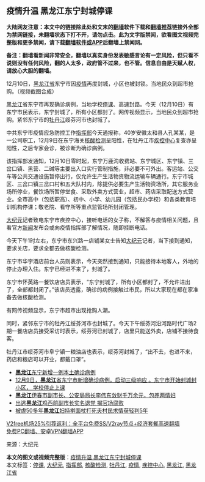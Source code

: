  <h2>疫情升温 黑龙江东宁封城停课</h2> <p class="notice"><b>大陆网友注意：本文中的链接除此处和文末的<a href="https://github.com/bannedbook/fanqiang" >翻墙</a>软件下载和<a href="https://github.com/killgcd/justmysocks/blob/master/README.md">翻墙推荐</a>链接外全部为禁网链接，未翻墙状态下打不开，请勿点击。此为文字版禁闻，欲看图文视频完整版和更多禁闻，请下载<a href="https://github.com/bannedbook/fanqiang">翻墙软件或APP</a>后翻墙上禁闻网。</p><p>备注：翻墙看新闻非常安全，翻墙以真实身份发表敏感言论有一定风险，但只看不说则没有任何风险，翻的人太多，政府管不过来，也不管。信息自由是天赋人权，请放心大胆的翻墙。</b></p>  <div class="entry"> <p id="conimg">12月10日，<a href="https://www.bannedbook.org/bnews/tag/%E9%BB%91%E9%BE%99%E6%B1%9F%E7%9C%81/" class="st_tag internal_tag" rel="tag" title="标签 黑龙江省 下的日志">黑龙江省</a>东宁市因<a href="https://www.bannedbook.org/bnews/tag/%E7%96%AB%E6%83%85/" class="st_tag internal_tag" rel="tag" title="标签 疫情 下的日志">疫情</a>再度封城，小区也被封锁。当地民众到超市抢购。（视频截图合成）</p> <p><a href="https://www.bannedbook.org/bnews/tag/%e9%bb%91%e9%be%99%e6%b1%9f/" class="st_tag internal_tag" rel="tag" title="标签 黑龙江 下的日志">黑龙江</a>省东宁市再现确诊病例，当地学校<a href="https://www.bannedbook.org/bnews/tag/%E5%81%9C%E8%AF%BE/" class="st_tag internal_tag" rel="tag" title="标签 停课 下的日志">停课</a>、高速封路。今天（12月10日）有东宁市民表示，东宁封城了，所有小区都封了。网传视频显示，当地民众到超市抢购。紧邻东宁市的<a href="https://www.bannedbook.org/bnews/tag/%e7%89%a1%e4%b8%b9%e6%b1%9f/" class="st_tag internal_tag" rel="tag" title="标签 牡丹江 下的日志">牡丹江</a>绥芬河市也封城了。</p> <p>中共东宁市疫情应急防控工作<a href="https://www.bannedbook.org/bnews/tag/%E6%8C%87%E6%8C%A5%E9%83%A8/" class="st_tag internal_tag" rel="tag" title="标签 指挥部 下的日志">指挥部</a>今天通报称，40岁安徽太和县人孔某某，是一公司职工，12月9日在东宁海关<a href="https://www.bannedbook.org/bnews/tag/%E6%A0%B8%E9%85%B8%E6%A3%80%E6%B5%8B/" class="st_tag internal_tag" rel="tag" title="标签 核酸检测 下的日志">核酸检测</a>呈阳性，在牡丹江市<a href="https://www.bannedbook.org/bnews/tag/%E7%96%BE%E6%8E%A7%E4%B8%AD%E5%BF%83/" class="st_tag internal_tag" rel="tag" title="标签 疾控中心 下的日志">疾控中心</a>复查亦呈阳性，之后专家会诊，被诊断为确诊病例。</p> <p>该指挥部发通知，12月10日零时起，东宁万鹿沟收费站、东宁城区、东宁镇、三岔口镇、黑营、二碱等主要出入口实行管制措施，非必要不可外出。客运站、公交车等公共交通设施暂停出行，仅允许生产生活物资物流运输车辆通行。东宁市城区、三岔口镇三岔口村和五大队村内，除提供必要生产生活物资场所，其它服务业场所停业，餐饮场所暂停堂食、采取外卖方式营业，超市、药店采取配送方式营业。全市高中（包括职高）、初中、小学、幼儿园（包括民办学校）和各类教育培训机构停课；敬老院、看守所等重点监管场所封闭管理。</p> <p><span class='wp_keywordlink_affiliate'><a href="http://www.epochtimes.com/" title="大纪元" target="_blank">大纪元</a></span>记者致电东宁市疾控中心，接听电话的女子称，不解答与疫情相关问题，且看官方<span class='wp_keywordlink_affiliate'><a href="https://www.bannedbook.org/" title="新闻">新闻</a></span>发布会或向疫情指挥部了解情况，随即挂断电话。</p>  <p>今天下午1时左右，东宁市东兴路一店铺某女士告知<a href="https://www.bannedbook.org/bnews/tag/%e5%a4%a7%e7%ba%aa%e5%85%83/" class="st_tag internal_tag" rel="tag" title="标签 大纪元 下的日志">大纪元</a>记者，当下接到通知，要求关店，要求全都去做核酸检测。</p> <p>东宁市华宇酒店前台人员则表示，今天突然接到通知，只能接待本地客人，外地的停止办理入住。东宁已经进不来了，封城了。</p> <p>东宁市怀英路一餐饮店店员表示，“东宁封城了，所有小区都封了，不允许进出了，全部都封闭了。”该店员透露，确诊的病例接触过市民，所以大家现在都在家准备去做核酸检测。</p> <p>有网传视频显示，东宁市超市出现抢购人潮。</p> <p></p>  <p></p> <p>同时，紧邻东宁市的牡丹江绥芬河市也封城了。今天下午绥芬河沿河路时代广场2期一餐店店员接受采访时表示，绥芬河已封城了，店里只能送外卖，店铺不接待食客。</p> <p>牡丹江市绥芬河市阜宁镇一粮油店也表示，绥芬河封城了，“出不去，也进不来，药店和粮店可以开业，都戴口罩”。</p> <p></p> <p></p>  <ul class='op-related-articles' title='相关阅读'> <li><a href='https://www.bannedbook.org/bnews/baitai/20201210/1445330.html' target='_blank'><b>黑龙江</b>东宁新增一例本土确诊病例</a></li> <li><a href='https://www.bannedbook.org/bnews/bannedvideo/20201210/1445310.html' target='_blank'>12月9日，<b>黑龙江</b>省东宁市新增确诊病例，启动三级响应 。东宁市开始封城封小区， 学校停止上课</a></li> <li><a href='https://www.bannedbook.org/bnews/baitai/20201210/1445233.html' target='_blank'><b>黑龙江</b>伊春市副市长、公安局局长李伟东敛财千万余元，包养两情妇</a></li> <li><a href='https://www.bannedbook.org/bnews/cbnews/20201207/1443275.html' target='_blank'>出逃<b>黑龙江</b>鸡西前副市长实名退党 揭官场腐败</a></li> <li><a href='https://www.bannedbook.org/bnews/baitai/20201203/1441531.html' target='_blank'>被虐50多年<b>黑龙江</b>妇持擀面杖打死夫村民求情获轻判5年</a></li> </ul> <p class="texttj"> <a href="https://github.com/bannedbook/fanqiang/wiki/V2ray%E6%9C%BA%E5%9C%BA" target="_blank">V2free机场25%引荐返利：全平台免费SS/V2ray节点+经济套餐高速翻墙</a><br/> <a href="https://github.com/bannedbook/fanqiang/wiki/%E7%A6%81%E9%97%BB%E7%BD%91%E5%AE%89%E5%8D%93%E7%BF%BB%E5%A2%99%E6%96%B0%E9%97%BBAPP" target="_blank">免费PC翻墙、安卓VPN翻墙APP</a></p><p> 来源：大纪元 </p><a name='sharetosocial'></a>       <div><b>本文的图文或视频完整版</b>：<a href='https://www.bannedbook.org/bnews/cbnews/20201210/1445347.html'>疫情升温 黑龙江东宁封城停课</a></div>  </div><!--END ENTRY--> <div class="postfooter"> <div>本文标签：<a href="https://www.bannedbook.org/bnews/tag/%E5%81%9C%E8%AF%BE/" rel="tag">停课</a>, <a href="https://www.bannedbook.org/bnews/tag/%e5%a4%a7%e7%ba%aa%e5%85%83/" rel="tag">大纪元</a>, <a href="https://www.bannedbook.org/bnews/tag/%E6%8C%87%E6%8C%A5%E9%83%A8/" rel="tag">指挥部</a>, <a href="https://www.bannedbook.org/bnews/tag/%E6%A0%B8%E9%85%B8%E6%A3%80%E6%B5%8B/" rel="tag">核酸检测</a>, <a href="https://www.bannedbook.org/bnews/tag/%e7%89%a1%e4%b8%b9%e6%b1%9f/" rel="tag">牡丹江</a>, <a href="https://www.bannedbook.org/bnews/tag/%E7%96%AB%E6%83%85/" rel="tag">疫情</a>, <a href="https://www.bannedbook.org/bnews/tag/%E7%96%BE%E6%8E%A7%E4%B8%AD%E5%BF%83/" rel="tag">疾控中心</a>, <a href="https://www.bannedbook.org/bnews/tag/%e9%bb%91%e9%be%99%e6%b1%9f/" rel="tag">黑龙江</a>, <a href="https://www.bannedbook.org/bnews/tag/%E9%BB%91%E9%BE%99%E6%B1%9F%E7%9C%81/" rel="tag">黑龙江省</a></div>  </div><!--END POSTFOOTER--> 
